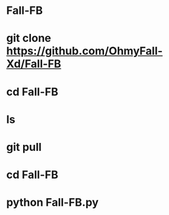 # Fall-FB
# git clone https://github.com/OhmyFall-Xd/Fall-FB
# cd Fall-FB
# ls
# git pull
# cd Fall-FB
# python Fall-FB.py
